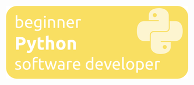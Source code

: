 <img align="left" alt="neluckoff | VK" width="500px" src="https://raw.githubusercontent.com/neluckoff/neluckoff/1212e45e98e599e01adb3549153ff167cddeb0e0/assets/beginner.svg" />
